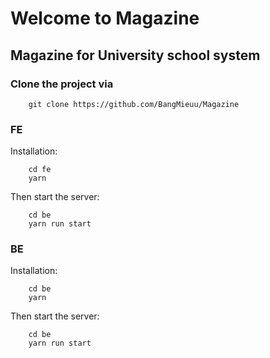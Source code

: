 # Welcome to Magazine

## Magazine for University school system

### Clone the project via

```git/bash
    git clone https://github.com/BangMieuu/Magazine
```

### FE

Installation:

```git/bash
    cd fe
    yarn
```

Then start the server:

```git/bash
    cd be
    yarn run start
```

### BE

Installation:

```git/bash
    cd be
    yarn
```

Then start the server:

```git/bash
    cd be
    yarn run start
```
